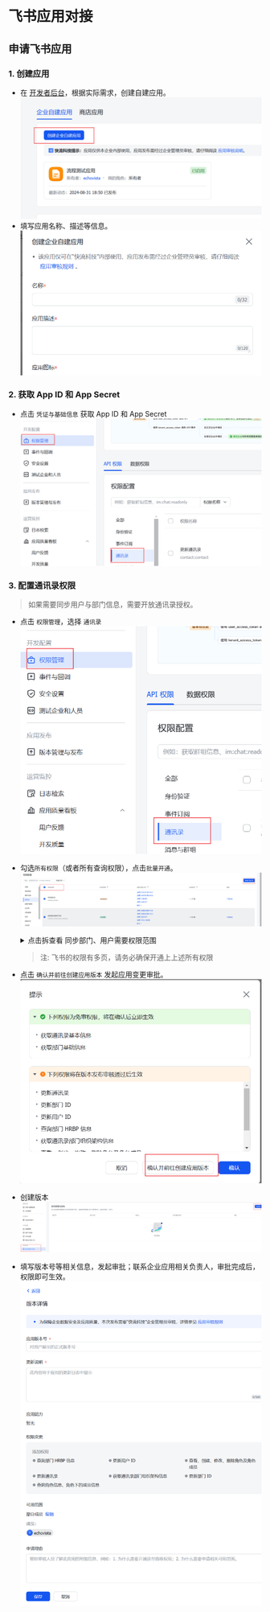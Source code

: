 # 飞书应用对接
## 申请飞书应用
### 1. 创建应用
- 在 [开发者后台](https://open.feishu.cn/app)，根据实际需求，创建自建应用。
    ![alt text](../image/飞书对接/image-1.png)
- 填写应用名称、描述等信息。
    ![alt text](../image/飞书对接/image-2.png)

### 2. 获取 App ID 和 App Secret
- 点击 `凭证与基础信息` 获取 App ID 和 App Secret
    ![alt text](../image/飞书对接/image-3.png)

### 3. 配置通讯录权限
> 如果需要同步用户与部门信息，需要开放通讯录授权。
- 点击 `权限管理`，选择 `通讯录`
    ![alt text](../image/飞书对接/image-4.png)
- 勾选`所有权限`（或者所有查询权限），点击`批量开通`。
    ![alt text](../image/飞书对接/image.png)
    
    <details>
        <summary>点击拆查看 同步部门、用户需要权限范围</summary>
        - 获取通讯录基本信息
        - 获取部门基础信息
        - 获取通讯录部门组织架构信息
        - 获取用户基本信息
        - 获取用户组织架构信息
        - 获取成员所在部门路径
        - 查看成员的虚线上级 ID
        - 获取用户邮箱信息
        - 获取用户 user ID
        - 获取用户手机号
        - 通过手机号或邮箱获取用户 ID
        - 获取工作城市列表
    </details>

    > 注: 飞书的权限有多页，请务必确保开通上上述所有权限

- 点击 `确认并前往创建应用版本` 发起应用变更审批。
    ![alt text](../image/飞书对接/image-5.png)
- 创建版本
    ![alt text](../image/飞书对接/image-6.png)
- 填写版本号等相关信息，发起审批；联系企业应用相关负责人，审批完成后，权限即可生效。
    ![alt text](../image/飞书对接/image-7.png)
